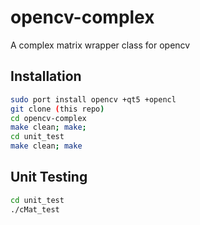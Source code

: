 # opencv-complex
A complex matrix wrapper class for opencv

## Installation
```bash
sudo port install opencv +qt5 +opencl
git clone (this repo)
cd opencv-complex
make clean; make;
cd unit_test
make clean; make
```
## Unit Testing
```bash
cd unit_test
./cMat_test
```

